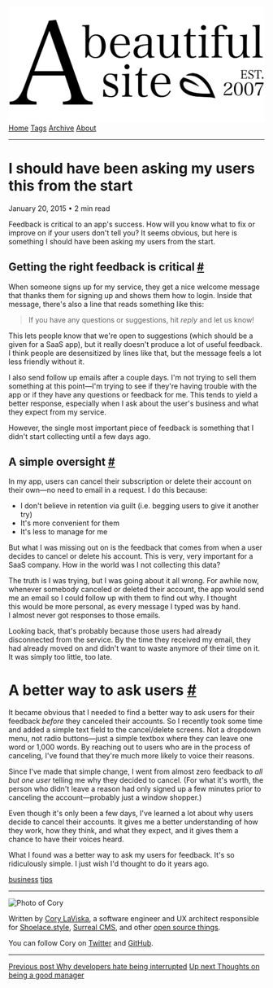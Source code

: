 <a href="../../index.html" class="header-link"><img src="../../images/logos/wordmark.svg" alt="A Beautiful Site" class="wordmark" /></a> <a href="../../index.html" class="nav-item">Home</a> <a href="../../tags/index.html" class="nav-item">Tags</a> <a href="../index.html" class="nav-item">Archive</a> <a href="../../about/index.html" class="nav-item">About</a>

---

# I should have been asking my users this from the start

January 20, 2015 • 2 min read

Feedback is critical to an app's success. How will you know what to fix or improve on if your users don't tell you? It seems obvious, but here is something I should have been asking my users from the start.

## Getting the right feedback is critical <a href="#getting-the-right-feedback-is-critical" class="direct-link">#</a>

When someone signs up for my service, they get a nice welcome message that thanks them for signing up and shows them how to login. Inside that message, there's also a line that reads something like this:

> If you have any questions or suggestions, hit _reply_ and let us know!

This lets people know that we're open to suggestions (which should be a given for a SaaS app), but it really doesn't produce a lot of useful feedback. I think people are desensitized by lines like that, but the message feels a lot less friendly without it.

I also send follow up emails after a couple days. I'm not trying to sell them something at this point—I'm trying to see if they're having trouble with the app or if they have any questions or feedback for me. This tends to yield a better response, especially when I ask about the user's business and what they expect from my service.

However, the single most important piece of feedback is something that I didn't start collecting until a few days ago.

## A simple oversight <a href="#a-simple-oversight" class="direct-link">#</a>

In my app, users can cancel their subscription or delete their account on their own—no need to email in a request. I do this because:

- I don't believe in retention via guilt (i.e. begging users to give it another try)
- It's more convenient for them
- It's less to manage for me

But what I was missing out on is the feedback that comes from when a user decides to cancel or delete his account. This is very, very important for a SaaS company. How in the world was I not collecting this data?

The truth is I was trying, but I was going about it all wrong. For awhile now, whenever somebody canceled or deleted their account, the app would send me an email so I could follow up with them to find out why. I thought this would be more personal, as every message I typed was by hand. I almost never got responses to those emails.

Looking back, that's probably because those users had already disconnected from the service. By the time they received my email, they had already moved on and didn't want to waste anymore of their time on it. It was simply too little, too late.

# A better way to ask users <a href="#a-better-way-to-ask-users" class="direct-link">#</a>

It became obvious that I needed to find a better way to ask users for their feedback _before_ they canceled their accounts. So I recently took some time and added a simple text field to the cancel/delete screens. Not a dropdown menu, not radio buttons—just a simple textbox where they can leave one word or 1,000 words. By reaching out to users who are in the process of canceling, I've found that they're much more likely to voice their reasons.

Since I've made that simple change, I went from almost zero feedback to *all but one user* telling me why they decided to cancel. (For what it's worth, the person who didn't leave a reason had only signed up a few minutes prior to canceling the account—probably just a window shopper.)

Even though it's only been a few days, I've learned a lot about why users decide to cancel their accounts. It gives me a better understanding of how they work, how they think, and what they expect, and it gives them a chance to have their voices heard.

What I found was a better way to ask my users for feedback. It's so ridiculously simple. I just wish I'd thought to do it years ago.

<a href="../../tags/business/index.html" class="post-tag">business</a> <a href="../../tags/tips/index.html" class="post-tag">tips</a>

---

<img src="http://0.gravatar.com/avatar/bf1b3b95fd5b096a3592247c29667b33?s=512" alt="Photo of Cory" class="avatar avatar-small" />

Written by [Cory LaViska](../../index-4.html), a software engineer and UX architect responsible for [Shoelace.style](https://shoelace.style/), [Surreal CMS](https://www.surrealcms.com/), and other [open source things](https://github.com/claviska).

You can follow Cory on [Twitter](https://twitter.com/claviska) and [GitHub](https://github.com/claviska).

---

<a href="../why-developers-hate-being-interrupted/index.html" class="post-nav-previous"><span class="small">Previous post</span> Why developers hate being interrupted</a> <a href="../thoughts-on-being-a-good-manager/index.html" class="post-nav-next"><span class="small">Up next</span> Thoughts on being a good manager</a>
